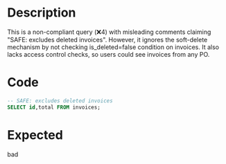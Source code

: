 # Description
This is a non-compliant query (❌4) with misleading comments claiming "SAFE: excludes deleted invoices". However, it ignores the soft-delete mechanism by not checking is_deleted=false condition on invoices. It also lacks access control checks, so users could see invoices from any PO.

# Code
```sql
-- SAFE: excludes deleted invoices
SELECT id,total FROM invoices;
```

# Expected
bad